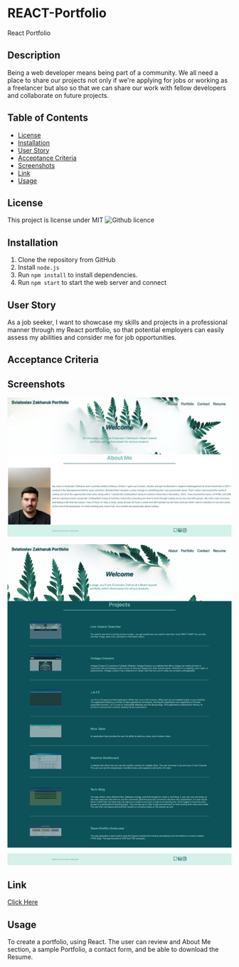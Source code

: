 # REACT-Portfolio
 React Portfolio


## Description 

Being a web developer means being part of a community. We all need a place to share our projects not only if we're applying for jobs or working as a freelancer but also so that we can share our work with fellow developers and collaborate on future projects. 


## Table of Contents
* [License](#license)
* [Installation](#installation)
* [User Story](#user-story)
* [Acceptance Criteria](#acceptance-criteria)
* [Screenshots](#screenshots)
* [Link](#link)
* [Usage](#usage)

## License 
This project is license under MIT ![Github licence](http://img.shields.io/badge/license-MIT-blue.svg)


## Installation 

1. Clone the repository from GitHub
1. Install `node.js`
1. Run `npm install` to install dependencies. 
1. Run `npm start` to start the web server and connect

## User Story
As a job seeker, I want to showcase my skills and projects in a professional manner through my React portfolio, so that potential employers can easily assess my abilities and consider me for job opportunities.

## Acceptance Criteria


## Screenshots 



![Alt text](src/assets/small/screen1.png)

![Alt text](src/assets/small/screen2.png)





## Link 
<a href="https://bunix25.github.io/React-Portfolio/#about">Click Here</a>

## Usage 

To create a portfolio, using React. The user can review and About Me section, a sample Portfolio, a contact form, and be able to download the Resume.

